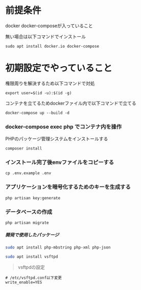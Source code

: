 # 前提条件

docker docker-composeが入っていること

無い場合は以下コマンドでインストール
```
sudo apt install docker.io docker-compose
```

# 初期設定でやっていること

権限周りを解決するため以下コマンドで対処
```
export user=$(id -u):$(id -g)
```

コンテナを立てるためdockerファイル内で以下コマンドで立てる
```
docker-compose up --build -d
```

### docker-compose exec php でコンテナ内を操作

PHPのパッケージ管理システムをインストールする
```
composer install
```

### インストール完了後envファイルをコピーする
```
cp .env.example .env
```

### アプリケーションを暗号化するためのキーを生成する
```
php artisan key:generate
```

### データベースの作成

```
php artisan migrate
```

##### 開発で使用したパッケージ

```development.sh
sudo apt install php-mbstring php-xml php-json

sudo apt install vsftpd
```

> vsftpdの設定

```
# /etc/vsftpd.conf以下変更
write_enable=YES
```
